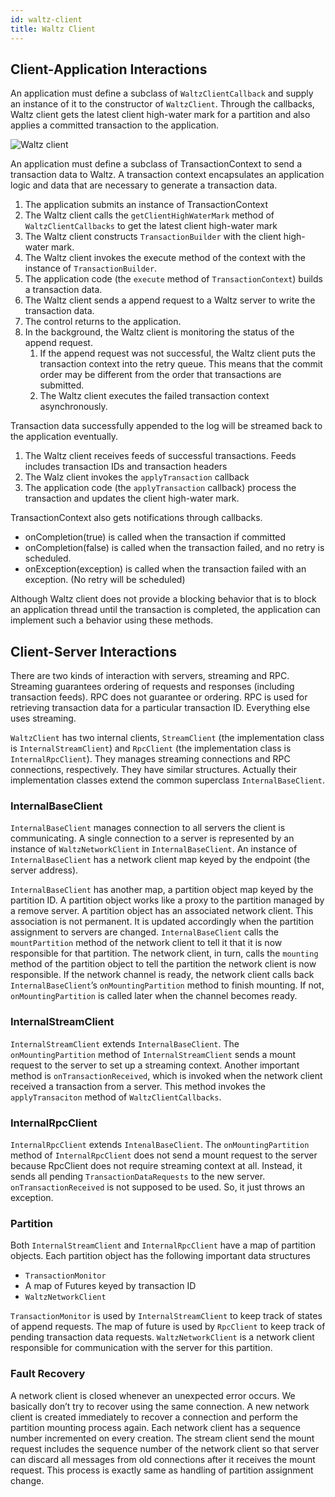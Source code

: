 ```yaml
---
id: waltz-client
title: Waltz Client
---
```


## Client-Application Interactions

An application must define a subclass of `WaltzClientCallback` and supply an instance of it to the constructor of `WaltzClient`. Through the callbacks, Waltz client gets the latest client high-water mark for a partition and also applies a committed transaction to the application.

![Waltz client](/waltz/img/docs/waltz-client.png)

An application must define a subclass of TransactionContext to send a transaction data to Waltz. A transaction context encapsulates an application logic and data that are necessary to generate a transaction data.

1. The application submits an instance of TransactionContext
2. The Waltz client calls the `getClientHighWaterMark` method of `WaltzClientCallbacks` to get the latest client high-water mark
3. The Waltz client constructs `TransactionBuilder` with the client high-water mark.
4. The Waltz client invokes the execute method of the context with the instance of `TransactionBuilder`.
5. The application code (the `execute` method of `TransactionContext`) builds a transaction data.
6. The Waltz client sends a append request to a Waltz server to write the transaction data.
7. The control returns to the application.
8. In the background, the Waltz client is monitoring the status of the append request.
    1. If the append request was not successful, the Waltz client puts the transaction context into the retry queue. This means that the commit order may be different from the order that transactions are submitted.
    2. The Waltz client executes the failed transaction context asynchronously.

Transaction data successfully appended to the log will be streamed back to the application eventually.

1. The Waltz client receives feeds of successful transactions. Feeds includes transaction IDs and transaction headers
2. The Walz client invokes the `applyTransaction` callback
3. The application code (the `applyTransaction` callback) process the transaction and updates the client high-water mark.

TransactionContext also gets notifications through callbacks.

* onCompletion(true) is called when the transaction if committed
* onCompletion(false) is called when the transaction failed, and no retry is scheduled.
* onException(exception) is called when the transaction failed with an exception. (No retry will be scheduled)

Although Waltz client does not provide a blocking behavior that is to block an application thread until the transaction is completed, the application can implement such a behavior using these methods.

## Client-Server Interactions

There are two kinds of interaction with servers, streaming and RPC. Streaming guarantees ordering of requests and responses (including transaction feeds). RPC does not guarantee or ordering. RPC is used for retrieving transaction data for a particular transaction ID. Everything else uses streaming.

`WaltzClient` has two internal clients, `StreamClient` (the implementation class is `InternalStreamClient`) and `RpcClient` (the implementation class is `InternalRpcClient`). They manages streaming connections and RPC connections, respectively. They have similar structures. Actually their implementation classes extend the common superclass `InternalBaseClient`.

### InternalBaseClient

`InternalBaseClient` manages connection to all servers the client is communicating. A single connection to a server is represented by an instance of `WaltzNetworkClient` in `InternalBaseClient`. An instance of `InternalBaseClient` has a network client map keyed by the endpoint (the server address).

`InternalBaseClient` has another map, a partition object map keyed by the partition ID. A partition object works like a proxy to the partition managed by a remove server. A partition object has an associated network client. This association is not permanent. It is updated accordingly when the partition assignment to servers are changed. `InternalBaseClient` calls the `mountPartition` method of the network client to tell it that it is now responsible for that partition. The network client, in turn, calls the `mounting` method of the partition object to tell the partition the network client is now responsible. If the network channel is ready, the network client calls back `InternalBaseClient`’s `onMountingPartition` method to finish mounting. If not, `onMountingPartition`  is called later when the channel becomes ready.

### InternalStreamClient

`InternalStreamClient` extends `InternalBaseClient`. The `onMountingPartition` method of `InternalStreamClient` sends a mount request to the server to set up a streaming context. Another important method is `onTransactionReceived`, which is invoked when the network client received a transaction from a server. This method invokes the `applyTransaciton` method of `WaltzClientCallbacks`.

### InternalRpcClient

`InternalRpcClient` extends `IntenalBaseClient`. The `onMountingPartition` method of `InternalRpcClient` does not send a mount request to the server because RpcClient does not require streaming context at all. Instead, it sends all pending `TransactionDataRequests` to the new server. `onTransactionReceived` is not supposed to be used. So, it just throws an exception.

### Partition

Both `InternalStreamClient` and `InternalRpcClient` have a map of partition objects. Each partition object has the following important data structures

* `TransactionMonitor`
* A map of Futures keyed by transaction ID
* `WaltzNetworkClient`

`TransactionMonitor` is used by `InternalStreamClient` to keep track of states of append requests. The map of future is used by `RpcClient` to keep track of pending transaction data requests. `WaltzNetworkClient` is a network client responsible for communication with the server for this partition.

### Fault Recovery

A network client is closed whenever an unexpected error occurs. We basically don’t try to recover using the same connection. A new network client is created immediately to recover a connection and perform the partition mounting process again. Each network client has a sequence number incremented on every creation. The stream client send the mount request includes the sequence number of the network client so that server can discard all messages from old connections after it receives the mount request. This process is exactly same as handling of partition assignment change.
